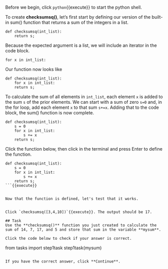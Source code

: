 Before we begin, click `python`{{execute}} to start the python shell.


To create **checksumsq()**, let’s first start by defining our version of the built-in sum() function that returns a sum of the integers in a list.


```
def checksumsq(int_list):
    return s;
```


Because the expected argument is a list, we will include an iterator in the code block.


```for x in int_list:```


Our function now looks like


```
def checksumsq(int_list):
    for x in int_list:
    return s;
```


To calculate the sum of all elements in `int_list`, each element `x` is added to the sum `s` of the prior elements. We can start with a sum of zero `s=0` and, in the for loop, add each element `x` to that sum `s+=x`. Adding that to the code block, the sum() function is now complete.


```
def checksumsq(int_list):
    s = 0
    for x in int_list:
        s += x
    return s;
```


Click the function below, then click in the terminal and press Enter to define the function.

```
def checksumsq(int_list):
    s = 0
    for x in int_list:
        s += x
    return s;
```{{execute}}


Now that the function is defined, let's test that it works.


Click `checksumsq([3,4,10])`{{execute}}. The output should be 17.

## Task
Use the **checksumsq()** function you just created to calculate the sum of 14, 7, 17, and 5 and store that sum in the variable **mysum**.

Click the code below to check if your answer is correct.

```
from tasks import step1task
step1task(mysum)
```{{execute}}

If you have the correct answer, click **Continue**.

